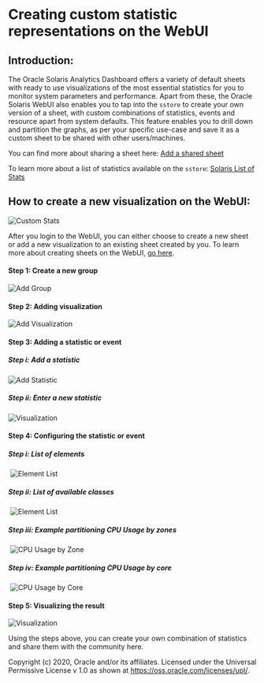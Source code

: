 # Creating custom statistic representations on the WebUI

## Introduction:

The Oracle Solaris Analytics Dashboard offers a variety of default sheets with ready to use visualizations of the most essential statistics for you to monitor system parameters and performance. Apart from these, the Oracle Solaris WebUI also enables you to tap into the `sstore` to create your own version of a sheet, with custom combinations of statistics, events and resource apart from system defaults. This feature enables you to drill down and partition the graphs, as per your specific use-case and save it as a custom sheet to be shared with other users/machines. 

You can find more about sharing a sheet here: [Add a shared sheet](/master/StatsStore_WebUI/Sharing_Sheets/add_shared_sheet.md)

To learn more about a list of statistics available on the `sstore`: [Solaris List of Stats](/master/StatsStore_WebUI/Command_Line_Interface/solaris_list_of_stats.md)

## How to create a new visualization on the WebUI:

![Custom Stats](/StatsStore_WebUI/Custom_Statistics/Images/custom-statistics.png)

After you login to the WebUI, you can either choose to create a new sheet or add a new visualization to an existing sheet created by you. To learn more about creating sheets on the WebUI, [go here](/StatsStore_WebUI/Creating_Sheets/creating_sheets.md).

#### Step 1: Create a new group

![Add Group](/StatsStore_WebUI/Custom_Statistics/Images/add-group.png)



#### Step 2: Adding visualization

![Add Visualization](/StatsStore_WebUI/Custom_Statistics/Images/add-visualization.png)



#### Step 3: Adding a statistic or event

##### Step i: Add a statistic

![Add Statistic](/StatsStore_WebUI/Custom_Statistics/Images/add-statistic.png)

##### Step ii: Enter a new statistic

![Visualization](/StatsStore_WebUI/Custom_Statistics/Images/enter-new-statistic.png)



#### Step 4: Configuring the statistic or event

##### 	Step i: List of elements 

​	![Element List](/StatsStore_WebUI/Custom_Statistics/Images/element-list.png)

##### 	Step ii: List of available classes

​	![Element List](/StatsStore_WebUI/Custom_Statistics/Images/list-of-class.png)

##### 	Step iii: Example partitioning CPU Usage by zones

​	![CPU Usage by Zone](/StatsStore_WebUI/Custom_Statistics/Images/cpu-usage-zone.png)

##### 	Step iv: Example partitioning CPU Usage by core

​	![CPU Usage by Core](/StatsStore_WebUI/Custom_Statistics/Images/cpu-partition-core.png)

#### Step 5: Visualizing the result

![Visualization](/StatsStore_WebUI/Custom_Statistics/Images/cpu-across-zones.png)







Using the steps above, you can create your own combination of statistics and share them with the community here.



Copyright (c) 2020, Oracle and/or its affiliates.
 Licensed under the Universal Permissive License v 1.0 as shown at <https://oss.oracle.com/licenses/upl/>.